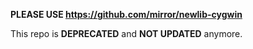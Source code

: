 **PLEASE USE https://github.com/mirror/newlib-cygwin**

This repo is **DEPRECATED** and **NOT UPDATED** anymore.
